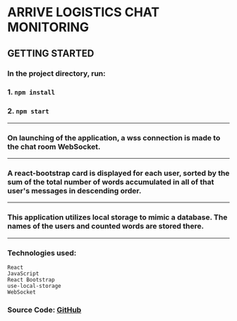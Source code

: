 # ARRIVE LOGISTICS CHAT MONITORING

## GETTING STARTED

### In the project directory, run:

### 1. `npm install`

### 2. `npm start`

---

### On launching of the application, a wss connection is made to the chat room WebSocket.

---

### A react-bootstrap card is displayed for each user, sorted by the sum of the total number of words accumulated in all of that user's messages in descending order.

---

### This application utilizes local storage to mimic a database. The names of the users and counted words are stored there.

---

### Technologies used:

`React`  
`JavaScript`  
`React Bootstrap`  
`use-local-storage`  
`WebSocket`

### Source Code: [GitHub](https://github.com/evandev01/arrive_chat_react)
